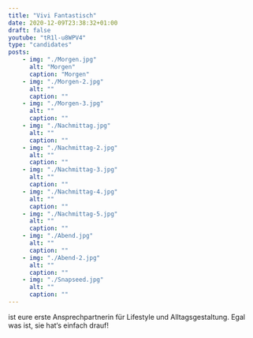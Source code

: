 ```yaml
---
title: "Vivi Fantastisch"
date: 2020-12-09T23:38:32+01:00
draft: false
youtube: "tR1l-u8WPV4"
type: "candidates"
posts:
    - img: "./Morgen.jpg"
      alt: "Morgen"
      caption: "Morgen"
    - img: "./Morgen-2.jpg"
      alt: ""
      caption: ""
    - img: "./Morgen-3.jpg"
      alt: ""
      caption: ""
    - img: "./Nachmittag.jpg"
      alt: ""
      caption: ""
    - img: "./Nachmittag-2.jpg"
      alt: ""
      caption: ""
    - img: "./Nachmittag-3.jpg"
      alt: ""
      caption: ""
    - img: "./Nachmittag-4.jpg"
      alt: ""
      caption: ""
    - img: "./Nachmittag-5.jpg"
      alt: ""
      caption: ""
    - img: "./Abend.jpg"
      alt: ""
      caption: ""
    - img: "./Abend-2.jpg"
      alt: ""
      caption: ""
    - img: "./Snapseed.jpg"
      alt: ""
      caption: ""
---
```



ist eure erste Ansprechpartnerin für Lifestyle und Alltagsgestaltung. Egal was ist, sie hat‘s einfach drauf!
